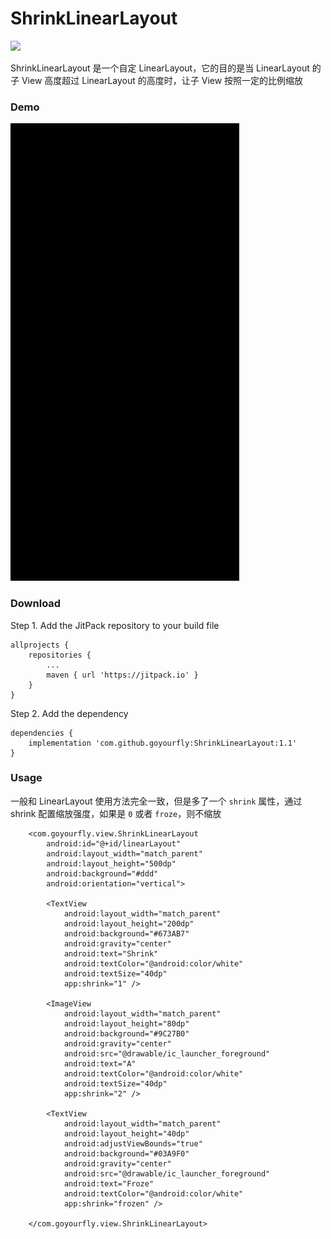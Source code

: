 # ShrinkLinearLayout

[![](https://jitpack.io/v/goyourfly/ShrinkLinearLayout.svg)](https://jitpack.io/#goyourfly/ShrinkLinearLayout)


ShrinkLinearLayout 是一个自定 LinearLayout，它的目的是当 LinearLayout 的子 View 高度超过 LinearLayout 的高度时，让子 View 按照一定的比例缩放

### Demo
 ![](./screenshot.gif)

### Download

Step 1. Add the JitPack repository to your build file
````
allprojects {
	repositories {
		...
		maven { url 'https://jitpack.io' }
	}
}
````

Step 2. Add the dependency
````
dependencies {
    implementation 'com.github.goyourfly:ShrinkLinearLayout:1.1'
}
````

### Usage
一般和 LinearLayout 使用方法完全一致，但是多了一个 `shrink` 属性，通过 shrink 配置缩放强度，如果是 `0` 或者 `froze`，则不缩放

````
    <com.goyourfly.view.ShrinkLinearLayout
        android:id="@+id/linearLayout"
        android:layout_width="match_parent"
        android:layout_height="500dp"
        android:background="#ddd"
        android:orientation="vertical">

        <TextView
            android:layout_width="match_parent"
            android:layout_height="200dp"
            android:background="#673AB7"
            android:gravity="center"
            android:text="Shrink"
            android:textColor="@android:color/white"
            android:textSize="40dp"
            app:shrink="1" />

        <ImageView
            android:layout_width="match_parent"
            android:layout_height="80dp"
            android:background="#9C27B0"
            android:gravity="center"
            android:src="@drawable/ic_launcher_foreground"
            android:text="A"
            android:textColor="@android:color/white"
            android:textSize="40dp"
            app:shrink="2" />

        <TextView
            android:layout_width="match_parent"
            android:layout_height="40dp"
            android:adjustViewBounds="true"
            android:background="#03A9F0"
            android:gravity="center"
            android:src="@drawable/ic_launcher_foreground"
            android:text="Froze"
            android:textColor="@android:color/white"
            app:shrink="frozen" />

    </com.goyourfly.view.ShrinkLinearLayout>
````
